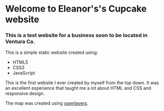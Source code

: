 # Welcome to Eleanor's's Cupcake website
### This is a test website for a business soon to be located in Ventura Ca.


This is a simple static website created using:
* HTML5
* CSS3
* JavaScript

This is the first website I ever created by myself from the top down.
It was an excellent experience that taught me a lot about HTML and CSS and responsive design.

The map was created using [openlayers](https://openlayers.org).
 

